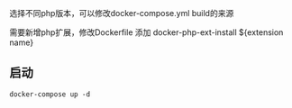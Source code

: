 选择不同php版本，可以修改docker-compose.yml build的来源

需要新增php扩展，修改Dockerfile
添加 docker-php-ext-install ${extension name}

## 启动
```shell
docker-compose up -d 
```